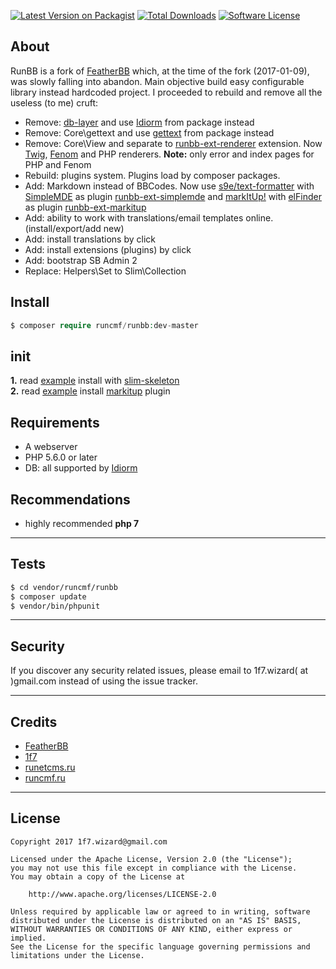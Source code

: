 [![Latest Version on Packagist][ico-version]][link-packagist]
[![Total Downloads][ico-downloads]][link-downloads]
[![Software License][ico-license]][link-license]  


## About

RunBB is a fork of [FeatherBB](https://github.com/featherbb/featherbb) which, at the time of the fork (2017-01-09), 
was slowly falling into abandon. Main objective build easy configurable library instead hardcoded project. I proceeded to rebuild and remove all the useless (to me) cruft:
* Remove: [db-layer](https://github.com/featherbb/db-layer) and use [Idiorm](https://github.com/j4mie/idiorm) from package instead  
* Remove: Core\gettext and use [gettext](https://github.com/oscarotero/Gettext) from package instead  
* Remove: Core\View and separate to [runbb-ext-renderer](https://github.com/runcmf/runbb-ext-renderer) extension. Now [Twig](https://github.com/twigphp/Twig), [Fenom](https://github.com/fenom-template/fenom) and PHP renderers. **Note:** only error and index pages for PHP and Fenom  
* Rebuild: plugins system. Plugins load by composer packages.
* Add: Markdown instead of BBCodes. Now use [s9e/text-formatter](https://github.com/s9e/TextFormatter) with [SimpleMDE](https://github.com/NextStepWebs/simplemde-markdown-editor) as plugin [runbb-ext-simplemde](https://github.com/runcmf/runbb-ext-simplemde) and [markItUp!](http://markitup.jaysalvat.com/home/) with [elFinder](https://github.com/Studio-42/elFinder) as plugin [runbb-ext-markitup](https://github.com/runcmf/runbb-ext-markitup) 
* Add: ability to work with translations/email templates online. (install/export/add new)
* Add: install translations by click  
* Add: install extensions (plugins) by click   
* Add: bootstrap SB Admin 2  
* Replace: Helpers\Set to Slim\Collection  



## Install
```php
$ composer require runcmf/runbb:dev-master
```

## init
**1.** read [example](docs/howto/install_with_slim_skeleton.md) install with [slim-skeleton](https://github.com/slimphp/Slim-Skeleton)  
**2.** read [example](docs/howto/install_plugin.md) install [markitup](https://github.com/runcmf/runbb-ext-markitup) plugin  


## Requirements

* A webserver
* PHP 5.6.0 or later
* DB: all supported by [Idiorm](https://github.com/j4mie/idiorm)

## Recommendations

* highly recommended **php 7**


---
## Tests
```bash
$ cd vendor/runcmf/runbb
$ composer update
$ vendor/bin/phpunit
```
---  
## Security  

If you discover any security related issues, please email to 1f7.wizard( at )gmail.com instead of using the issue tracker.  

---
## Credits

* [FeatherBB](https://github.com/featherbb/featherbb)
* [1f7](https://github.com/1f7)
* [runetcms.ru](http://runetcms.ru)
* [runcmf.ru](http://runcmf.ru)  

---
## License
 
```
Copyright 2017 1f7.wizard@gmail.com

Licensed under the Apache License, Version 2.0 (the "License");
you may not use this file except in compliance with the License.
You may obtain a copy of the License at

    http://www.apache.org/licenses/LICENSE-2.0

Unless required by applicable law or agreed to in writing, software
distributed under the License is distributed on an "AS IS" BASIS,
WITHOUT WARRANTIES OR CONDITIONS OF ANY KIND, either express or implied.
See the License for the specific language governing permissions and
limitations under the License.
```

[ico-version]: https://img.shields.io/packagist/v/runcmf/runbb.svg
[ico-license]: https://img.shields.io/badge/license-Apache%202-green.svg
[ico-downloads]: https://img.shields.io/packagist/dt/runcmf/runbb.svg

[link-packagist]: https://packagist.org/packages/runcmf/runbb
[link-license]: http://www.apache.org/licenses/LICENSE-2.0
[link-downloads]: https://github.com/runcmf/runbb
